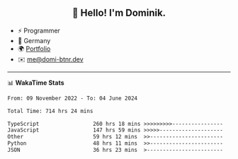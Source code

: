 <h2 align="center">👋 Hello! I'm Dominik.</h2>

- ⚡ Programmer
- 📍 Germany
- 🌍 [Portfolio](https://domi-btnr.dev)
- ✉️ [me@domi-btnr.dev](mailto://me@domi-btnr.dev)

---
📊 **WakaTime Stats**
<!--START_SECTION:waka-->

```txt
From: 09 November 2022 - To: 04 June 2024

Total Time: 714 hrs 24 mins

TypeScript                 260 hrs 18 mins >>>>>>>>>----------------   36.44 %
JavaScript                 147 hrs 59 mins >>>>>--------------------   20.72 %
Other                      59 hrs 12 mins  >>-----------------------   08.29 %
Python                     48 hrs 11 mins  >>-----------------------   06.75 %
JSON                       36 hrs 23 mins  >------------------------   05.09 %
```

<!--END_SECTION:waka-->
